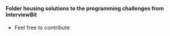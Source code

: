 #### Folder housing solutions to the programming challenges from InterviewBit
- Feel free to contribute